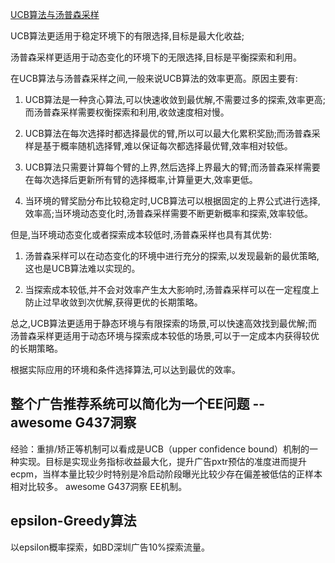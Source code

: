 [UCB算法与汤普森采样](https://zhuanlan.zhihu.com/p/627360930)

UCB算法更适用于稳定环境下的有限选择,目标是最大化收益;

汤普森采样更适用于动态变化的环境下的无限选择,目标是平衡探索和利用。


在UCB算法与汤普森采样之间,一般来说UCB算法的效率更高。原因主要有:

1. UCB算法是一种贪心算法,可以快速收敛到最优解,不需要过多的探索,效率更高;而汤普森采样需要权衡探索和利用,收敛速度相对慢。

2. UCB算法在每次选择时都选择最优的臂,所以可以最大化累积奖励;而汤普森采样是基于概率随机选择臂,难以保证每次都选择最优臂,效率相对较低。

3. UCB算法只需要计算每个臂的上界,然后选择上界最大的臂;而汤普森采样需要在每次选择后更新所有臂的选择概率,计算量更大,效率更低。

4. 当环境的臂奖励分布比较稳定时,UCB算法可以根据固定的上界公式进行选择,效率高;当环境动态变化时,汤普森采样需要不断更新概率和探索,效率较低。

但是,当环境动态变化或者探索成本较低时,汤普森采样也具有其优势:

1. 汤普森采样可以在动态变化的环境中进行充分的探索,以发现最新的最优策略,这也是UCB算法难以实现的。

2. 当探索成本较低,并不会对效率产生太大影响时,汤普森采样可以在一定程度上防止过早收敛到次优解,获得更优的长期策略。

总之,UCB算法更适用于静态环境与有限探索的场景,可以快速高效找到最优解;而汤普森采样更适用于动态环境与探索成本较低的场景,可以于一定成本内获得较优的长期策略。

根据实际应用的环境和条件选择算法,可以达到最优的效率。


## 整个广告推荐系统可以简化为一个EE问题 -- awesome G437洞察
经验：重排/矫正等机制可以看成是UCB（upper confidence bound）机制的一种实现。目标是实现业务指标收益最大化，提升广告pxtr预估的准度进而提升ecpm，当样本量比较少时特别是冷启动阶段曝光比较少存在偏差被低估的正样本相对比较多。   awesome G437洞察 EE机制。


## epsilon-Greedy算法
以epsilon概率探索，如BD深圳广告10%探索流量。